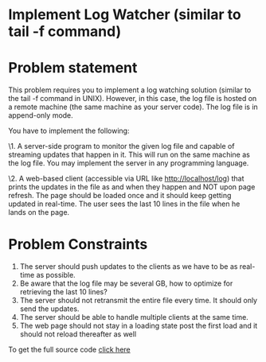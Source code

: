 # **Implement Log Watcher (similar to tail -f command)**
# **Problem statement**
This problem requires you to implement a log watching solution (similar to the tail -f command in UNIX). However, in this case, the log file is hosted on a remote machine (the same machine as your server code). The log file is in append-only mode.

You have to implement the following:

\1. A server-side program to monitor the given log file and capable of streaming updates that happen in it. This will run on the same machine as the log file. You may implement the server in any programming language.

\2. A web-based client (accessible via URL like <http://localhost/log>) that prints the updates in the file as and when they happen and NOT upon page refresh. The page should be loaded once and it should keep getting updated in real-time. The user sees the last 10 lines in the file when he lands on the page.
# **Problem Constraints**
1. The server should push updates to the clients as we have to be as real-time as possible.
1. Be aware that the log file may be several GB, how to optimize for retrieving the last 10 lines?
1. The server should not retransmit the entire file every time. It should only send the updates.
1. The server should be able to handle multiple clients at the same time.
1. The web page should not stay in a loading state post the first load and it should not reload thereafter as well

To get the full source code [click here](https://topmate.io/ibrahim_anis/1442526)


